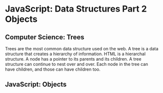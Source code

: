 # JavaScript: Data Structures Part 2 Objects

## Computer Science: Trees
Trees are the most common data structure used on the web.  A tree is a data structure that creates a hierarchy of information.  HTML is a hierarchal structure.  A node has a pointer to its parents and its children.  A tree structure can continue to nest over and over.  Each node in the tree can have children, and those can have children too.

## JavaScript: Objects
